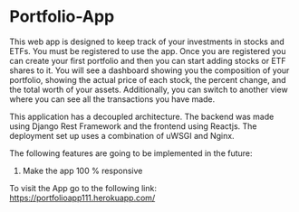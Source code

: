 # Portfolio-App

This web app is designed to keep track of your investments in stocks and ETFs.
You must be registered to use the app. Once you are registered you can create your first portfolio and then you can start adding stocks or ETF 
shares to it. You will see a dashboard showing you the composition of your portfolio, showing the actual price of each stock, the percent change, and 
the total worth of your assets. Additionally, you can switch to another view where you can see all the transactions you have made.

This application has a decoupled architecture. The backend was made using Django Rest Framework and the frontend using Reactjs. 
The deployment set up uses a combination of uWSGI and Nginx.

The following features are going to be implemented in the future:
1) Make the app 100 % responsive

To visit the App go to the following link:
https://portfolioapp111.herokuapp.com/
